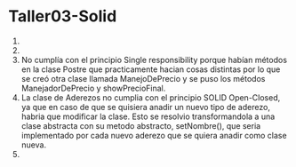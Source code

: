 # Taller03-Solid
 
<ol>

<li>
<li>
<li> No cumplía con el principio Single responsibility porque habían métodos en la clase Postre que practicamente hacian cosas distintas por lo que se creó otra clase llamada ManejoDePrecio y se puso los métodos ManejadorDePrecio y showPrecioFinal.
<li> La clase de Aderezos no cumplia con el principio SOLID Open-Closed, ya que en caso de que se quisiera anadir un nuevo tipo de aderezo, habria que modificar la clase. Esto se resolvio transformandola a una clase abstracta con su metodo abstracto, setNombre(), que seria implementado por cada nuevo aderezo que se quiera anadir como clase nueva.
<li>

</ol>
